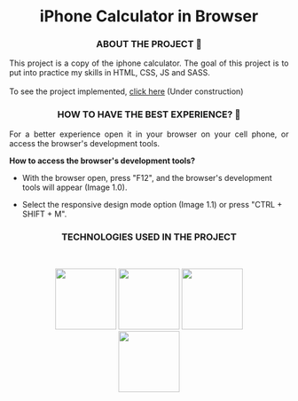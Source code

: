 <h1 align="center">iPhone Calculator in Browser</h1>

<h3 align="center">ABOUT THE PROJECT 🧮 </h3>
<p align="justify">
This project is a copy of the iphone calculator. The goal of this project is to put into practice my skills in HTML, CSS, JS and SASS. 
<br/>
<br/>
To see the project implemented, <a href="">click here</a> (Under construction)
</p>

<h3 align="center">HOW TO HAVE THE BEST EXPERIENCE? 🤷</h3>
<p align="justify">
For a better experience open it in your browser on your cell phone, or access the browser's development tools. 

<b>How to access the browser's development tools? </b>
* With the browser open, press "F12", and the browser's development tools will appear (Image 1.0). 

* Select the responsive design mode option (Image 1.1) or press "CTRL + SHIFT + M".
</p>

<h3 align="center">TECHNOLOGIES USED IN THE PROJECT </h3>
<br/>
<div display="flex" align="center">
  <figure>
   <img width="110px" src="https://cdn.jsdelivr.net/gh/devicons/devicon/icons/html5/html5-original.svg" />
   <img width="110px" src="https://cdn.jsdelivr.net/gh/devicons/devicon/icons/css3/css3-original.svg" />
   <img width="110px" src="https://cdn.jsdelivr.net/gh/devicons/devicon/icons/javascript/javascript-original.svg" />
   <img width="110px" src="https://cdn.jsdelivr.net/gh/devicons/devicon/icons/sass/sass-original.svg" />
  </figure>
</div>
